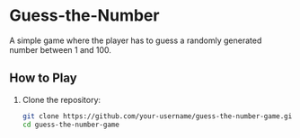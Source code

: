 # Guess-the-Number


A simple game where the player has to guess a randomly generated number between 1 and 100.

## How to Play

1. Clone the repository:
   ```bash
   git clone https://github.com/your-username/guess-the-number-game.git
   cd guess-the-number-game
